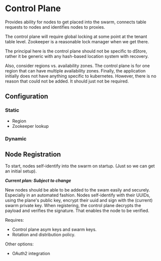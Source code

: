 # Control Plane

Provides ability for nodes to get placed into the swarm, connects
table requests to nodes and identifies nodes to proxies.

The control plane will require global locking at some point at the
tenant table level. Zookeeper is a reasonable lock manager when we
get there.

The principal here is the control plane should not be specific to
dStore, rather it be generic with any hash-based location system with
recovery. 

Also, consider regions vs. availability zones. The control plane is for 
one region that can have multiple availability zones. Finally, the application
initially does not have anything specific to kubernetes. However, there
is no reason that could not be added. It should just not be required.

## Configuration

### Static

* Region
* Zookeeper lookup

### Dynamic

## Node Registration

To start, nodes self-identify into the swarm on startup. (Just so
we can get an initial setup).

***Current plan: Subject to change***

New nodes should be able to be added to the swam easily and securely.
Especially in an automated fashion. Nodes self-identify with their UUIDs,
using the plane's public key, encrypt their uuid and sign with the (current)
swarm private key. When registering, the control plane decrypts the
payload and verifies the signature. That enables the node to be verified.

Requires:
* Control plane asym keys and swarm keys.
* Rotation and distribution policy.

Other options:
* OAuth2 integration